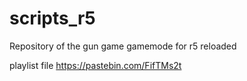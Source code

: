 # scripts_r5

Repository of the gun game gamemode for r5 reloaded

playlist file https://pastebin.com/FifTMs2t
